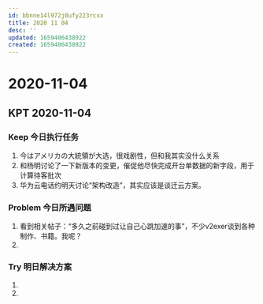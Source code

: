 ```yaml
---
id: bbnne14l972j0ufy223rcxx
title: 2020 11 04
desc: ''
updated: 1659406438922
created: 1659406438922
---
```

# 2020-11-04

## KPT 2020-11-04

### Keep 今日执行任务
1.  今はアメリカの大統領が大选，很戏剧性，但和我其实没什么关系
2. 和杨明讨论了一下新版本的变更，催促他尽快完成开台单数据的新字段，用于计算待客批次
3. 华为云电话约明天讨论“架构改造”，其实应该是谈迁云方案。

### Problem 今日所遇问题
1. 看到相关帖子：“多久之前碰到过让自己心跳加速的事”，不少v2exer谈到各种制作、书籍。我呢？
2. 

### Try 明日解决方案
1. 
2. 